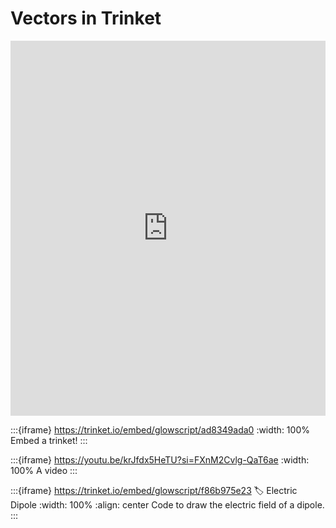 # Vectors in Trinket

<iframe src="https://trinket.io/embed/glowscript/ad8349ada0" width="100%" height="600" frameborder="0" marginwidth="0" marginheight="0" allowfullscreen></iframe>

:::{iframe} https://trinket.io/embed/glowscript/ad8349ada0
:width: 100%
Embed a trinket!
:::

:::{iframe} https://youtu.be/krJfdx5HeTU?si=FXnM2Cvlg-QaT6ae
:width: 100%
A video
:::

:::{iframe} https://trinket.io/embed/glowscript/f86b975e23
:label: Electric Dipole
:width: 100%
:align: center
Code to draw the electric field of a dipole.
:::